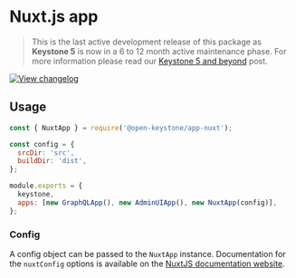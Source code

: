 <!--[meta]
section: api
subSection: apps
title: Nuxt.js app
[meta]-->

# Nuxt.js app

> This is the last active development release of this package as **Keystone 5** is now in a 6 to 12 month active maintenance phase. For more information please read our [Keystone 5 and beyond](https://github.com/keystonejs/keystone-5/issues/21) post.

[![View changelog](https://img.shields.io/badge/changelogs.xyz-Explore%20Changelog-brightgreen)](https://changelogs.xyz/@open-keystone/app-nuxt)

## Usage

```javascript
const { NuxtApp } = require('@open-keystone/app-nuxt');

const config = {
  srcDir: 'src',
  buildDir: 'dist',
};

module.exports = {
  keystone,
  apps: [new GraphQLApp(), new AdminUIApp(), new NuxtApp(config)],
};
```

### Config

A config object can be passed to the `NuxtApp` instance. Documentation for the `nuxtConfig` options is available on the [NuxtJS documentation website](https://nuxtjs.org/guide/configuration).
